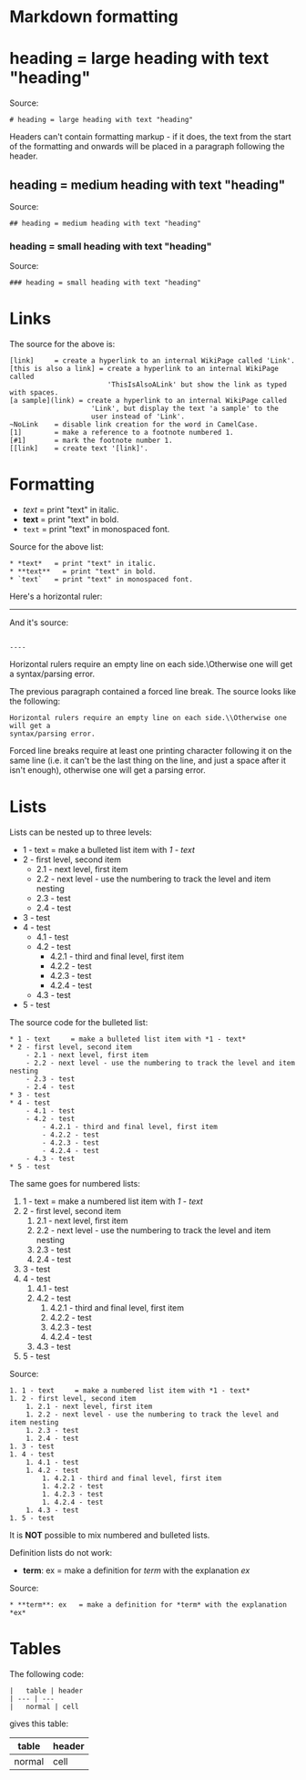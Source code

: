 # Markdown formatting

# heading = large heading with text "heading"

Source:
```
# heading = large heading with text "heading"
```

Headers can't contain formatting markup - if it
does, the text from the start of the formatting and onwards will be placed in a
paragraph following the header.

## heading = medium heading with text "heading"

Source:
```
## heading = medium heading with text "heading"
```

### heading = small heading with text "heading"

Source:
```
### heading = small heading with text "heading"
```

# Links

The source for the above is:

```
[link]     = create a hyperlink to an internal WikiPage called 'Link'.
[this is also a link] = create a hyperlink to an internal WikiPage called
                        'ThisIsAlsoALink' but show the link as typed with spaces.
[a sample](link) = create a hyperlink to an internal WikiPage called
                    'Link', but display the text 'a sample' to the
                    user instead of 'Link'.
~NoLink    = disable link creation for the word in CamelCase.
[1]        = make a reference to a footnote numbered 1.
[#1]       = mark the footnote number 1.
[[link]    = create text '[link]'.
```

# Formatting

* *text*   = print "text" in italic.
* **text**   = print "text" in bold.
* `text`   = print "text" in monospaced font.

Source for the above list:
```
* *text*   = print "text" in italic.
* **text**   = print "text" in bold.
* `text`   = print "text" in monospaced font.
```

Here's a horizontal ruler:

----

And it's source:
```

----

```

Horizontal rulers require an empty line on each side.\\Otherwise one will get a
syntax/parsing error.

The previous paragraph contained a forced line break. The source looks like the
following:

```
Horizontal rulers require an empty line on each side.\\Otherwise one will get a
syntax/parsing error.
```

Forced line breaks require at least one printing character following it on the
same line (i.e. it can't be the last thing on the line, and just a space after it
isn't enough), otherwise one will get a parsing error.

# Lists

Lists can be nested up to three levels:

* 1 - text     = make a bulleted list item with *1 - text*
* 2 - first level, second item
    - 2.1 - next level, first item
    - 2.2 - next level - use the numbering to track the level and item nesting
    - 2.3 - test
    - 2.4 - test
* 3 - test
* 4 - test
    - 4.1 - test
    - 4.2 - test
        - 4.2.1 - third and final level, first item
        - 4.2.2 - test
        - 4.2.3 - test
        - 4.2.4 - test
    - 4.3 - test
* 5 - test

The source code for the bulleted list:

```
* 1 - text     = make a bulleted list item with *1 - text*
* 2 - first level, second item
    - 2.1 - next level, first item
    - 2.2 - next level - use the numbering to track the level and item nesting
    - 2.3 - test
    - 2.4 - test
* 3 - test
* 4 - test
    - 4.1 - test
    - 4.2 - test
        - 4.2.1 - third and final level, first item
        - 4.2.2 - test
        - 4.2.3 - test
        - 4.2.4 - test
    - 4.3 - test
* 5 - test
```

The same goes for numbered lists:
1. 1 - text     = make a numbered list item with *1 - text*
1. 2 - first level, second item
    1. 2.1 - next level, first item
    1. 2.2 - next level - use the numbering to track the level and item nesting
    1. 2.3 - test
    1. 2.4 - test
1. 3 - test
1. 4 - test
    1. 4.1 - test
    1. 4.2 - test
        1. 4.2.1 - third and final level, first item
        1. 4.2.2 - test
        1. 4.2.3 - test
        1. 4.2.4 - test
    1. 4.3 - test
1. 5 - test

Source:
```
1. 1 - text     = make a numbered list item with *1 - text*
1. 2 - first level, second item
    1. 2.1 - next level, first item
    1. 2.2 - next level - use the numbering to track the level and item nesting
    1. 2.3 - test
    1. 2.4 - test
1. 3 - test
1. 4 - test
    1. 4.1 - test
    1. 4.2 - test
        1. 4.2.1 - third and final level, first item
        1. 4.2.2 - test
        1. 4.2.3 - test
        1. 4.2.4 - test
    1. 4.3 - test
1. 5 - test
```

It is **NOT** possible to mix numbered and bulleted lists.

Definition lists do not work:

* **term**: ex   = make a definition for *term* with the explanation *ex*

Source:
```
* **term**: ex   = make a definition for *term* with the explanation *ex*
```

# Tables

The following code:

```
|   table | header
| --- | ---
|   normal | cell
```

gives this table:

|   table | header
| --- | ---
|   normal | cell
